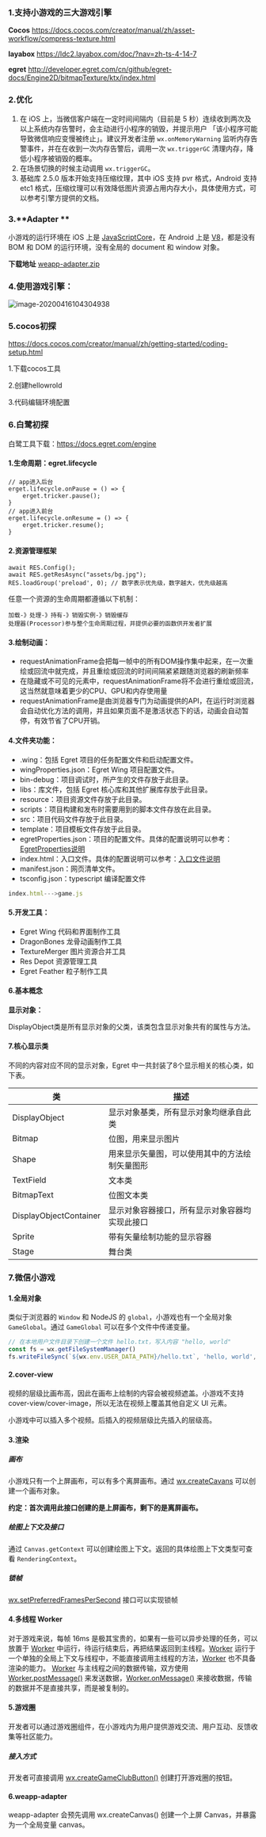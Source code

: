 ### 1.支持小游戏的三大游戏引擎

**Cocos** https://docs.cocos.com/creator/manual/zh/asset-workflow/compress-texture.html

**layabox** https://ldc2.layabox.com/doc/?nav=zh-ts-4-14-7

**egret** http://developer.egret.com/cn/github/egret-docs/Engine2D/bitmapTexture/ktx/index.html

### 2.优化

1. 在 iOS 上，当微信客户端在一定时间间隔内（目前是 5 秒）连续收到两次及以上系统内存告警时，会主动进行小程序的销毁，并提示用户 「该小程序可能导致微信响应变慢被终止」。建议开发者注册 `wx.onMemoryWarning` 监听内存告警事件，并在在收到一次内存告警后，调用一次 `wx.triggerGC` 清理内存，降低小程序被销毁的概率。
2. 在场景切换的时候主动调用 `wx.triggerGC`。
3. 基础库 2.5.0 版本开始支持压缩纹理，其中 iOS 支持 pvr 格式，Android 支持 etc1 格式，压缩纹理可以有效降低图片资源占用内存大小，具体使用方式，可以参考引擎方提供的文档。

### 3.**Adapter **

小游戏的运行环境在 iOS 上是 [JavaScriptCore](https://developer.apple.com/documentation/javascriptcore)，在 Android 上是 [V8](https://developers.google.com/v8/)，都是没有 BOM 和 DOM 的运行环境，没有全局的 document 和 window 对象。

**下载地址** [weapp-adapter.zip](https://res.wx.qq.com/wxdoc/dist/assets/media/weapp-adapter.9568fddf.zip)

### 4.使用游戏引擎：

![image-20200416104304938](C:\Users\HQ\AppData\Roaming\Typora\typora-user-images\image-20200416104304938.png)

### 5.cocos初探

https://docs.cocos.com/creator/manual/zh/getting-started/coding-setup.html

1.下载cocos工具

2.创建hellowrold

3.代码编辑环境配置

### 6.白鹭初探

白鹭工具下载：https://docs.egret.com/engine

#### 1.生命周期：egret.lifecycle

```
// app进入后台
erget.lifecycle.onPause = () => {
	erget.tricker.pause();
}
// app进入前台
erget.lifecycle.onResume = () => {
	erget.tricker.resume();
}
```

#### 2.资源管理框架

```
await RES.Config();
await RES.getResAsync("assets/bg.jpg");
RES.loadGroup('preload', 0); // 数字表示优先级，数字越大，优先级越高
```

任意一个资源的生命周期都遵循以下机制：

```
加载-》处理-》持有-》销毁实例-》销毁缓存
处理器(Processor)参与整个生命周期过程，并提供必要的函数供开发者扩展
```

#### 3.绘制动画：

- requestAnimationFrame会把每一帧中的所有DOM操作集中起来，在一次重绘或回流中就完成，并且重绘或回流的时间间隔紧紧跟随浏览器的刷新频率
- 在隐藏或不可见的元素中，requestAnimationFrame将不会进行重绘或回流，这当然就意味着更少的CPU、GPU和内存使用量
- requestAnimationFrame是由浏览器专门为动画提供的API，在运行时浏览器会自动优化方法的调用，并且如果页面不是激活状态下的话，动画会自动暂停，有效节省了CPU开销。

#### 4.文件夹功能：

- .wing：包括 Egret 项目的任务配置文件和启动配置文件。
- wingProperties.json：Egret Wing 项目配置文件。
- bin-debug：项目调试时，所产生的文件存放于此目录。
- libs：库文件，包括 Egret 核心库和其他扩展库存放于此目录。
- resource：项目资源文件存放于此目录。
- scripts：项目构建和发布时需要用到的脚本文件存放在此目录。
- src：项目代码文件存放于此目录。
- template：项目模板文件存放于此目录。
- egretProperties.json：项目的配置文件。具体的配置说明可以参考：[EgretProperties说明](https://docs.egret.com/engine/docs/projectConfig/configFile)
- index.html：入口文件。具体的配置说明可以参考：[入口文件说明](https://docs.egret.com/engine/docs/projectConfig/indexFile)
- manifest.json：网页清单文件。
- tsconfig.json：typescript 编译配置文件

```js
index.html--->game.js
```

#### 5.开发工具：

- Egret Wing 代码和界面制作工具
- DragonBones 龙骨动画制作工具
- TextureMerger 图片资源合并工具
- Res Depot 资源管理工具
- Egret Feather 粒子制作工具

#### 6.基本概念

**显示对象：**

DisplayObject类是所有显示对象的父类，该类包含显示对象共有的属性与方法。

#### 7.核心显示类

不同的内容对应不同的显示对象，Egret 中一共封装了8个显示相关的核心类，如下表。

| 类                     | 描述                                           |
| ---------------------- | ---------------------------------------------- |
| DisplayObject          | 显示对象基类，所有显示对象均继承自此类         |
| Bitmap                 | 位图，用来显示图片                             |
| Shape                  | 用来显示矢量图，可以使用其中的方法绘制矢量图形 |
| TextField              | 文本类                                         |
| BitmapText             | 位图文本类                                     |
| DisplayObjectContainer | 显示对象容器接口，所有显示对象容器均实现此接口 |
| Sprite                 | 带有矢量绘制功能的显示容器                     |
| Stage                  | 舞台类                                         |

### 7.微信小游戏

#### **1.全局对象**

类似于浏览器的 `Window` 和 NodeJS 的 `global`，小游戏也有一个全局对象 `GameGlobal`。通过 `GameGlobal` 可以在多个文件中传递变量。

```js
// 在本地用户文件目录下创建一个文件 hello.txt，写入内容 "hello, world"
const fs = wx.getFileSystemManager()
fs.writeFileSync(`${wx.env.USER_DATA_PATH}/hello.txt`, 'hello, world', 'utf8')

```

#### 2.cover-view

视频的层级比画布高，因此在画布上绘制的内容会被视频遮盖。小游戏不支持 cover-view/cover-image，所以无法在视频上覆盖其他自定义 UI 元素。

小游戏中可以插入多个视频。后插入的视频层级比先插入的层级高。

#### 3.渲染

##### 画布

小游戏只有一个上屏画布，可以有多个离屏画布。通过 [wx.createCavans](https://developers.weixin.qq.com/minigame/dev/api/render/canvas/wx.createCanvas.html) 可以创建一个画布对象。

**约定：首次调用此接口创建的是上屏画布，剩下的是离屏画布。**

##### 绘图上下文及接口

通过 `Canvas.getContext` 可以创建绘图上下文。返回的具体绘图上下文类型可查看 `RenderingContext`。

##### 锁帧

[wx.setPreferredFramesPerSecond](https://developers.weixin.qq.com/minigame/dev/api/render/frame/wx.setPreferredFramesPerSecond.html) 接口可以实现锁帧

#### 4.多线程 Worker

对于游戏来说，每帧 16ms 是极其宝贵的，如果有一些可以异步处理的任务，可以放置于 [Worker](https://developers.weixin.qq.com/minigame/dev/api/worker/Worker.html) 中运行，待运行结束后，再把结果返回到主线程。[Worker](https://developers.weixin.qq.com/minigame/dev/api/worker/Worker.html) 运行于一个单独的全局上下文与线程中，不能直接调用主线程的方法，[Worker](https://developers.weixin.qq.com/minigame/dev/api/worker/Worker.html) 也不具备渲染的能力。 [Worker](https://developers.weixin.qq.com/minigame/dev/api/worker/Worker.html) 与主线程之间的数据传输，双方使用 [Worker.postMessage()](https://developers.weixin.qq.com/minigame/dev/api/worker/Worker.postMessage.html) 来发送数据，[Worker.onMessage()](https://developers.weixin.qq.com/minigame/dev/api/worker/Worker.onMessage.html) 来接收数据，传输的数据并不是直接共享，而是被复制的。

#### 5.游戏圈

开发者可以通过游戏圈组件，在小游戏内为用户提供游戏交流、用户互动、反馈收集等社区能力。

##### 接入方式

开发者可直接调用 [wx.createGameClubButton()](https://developers.weixin.qq.com/minigame/dev/api/open-api/game-club/wx.createGameClubButton.html) 创建打开游戏圈的按钮。

#### 6.weapp-adapter

weapp-adapter 会预先调用 wx.createCanvas() 创建一个上屏 Canvas，并暴露为一个全局变量 canvas。



